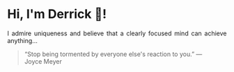 # Hi, I'm Derrick 👋!
<p align="justify">I admire uniqueness and believe that a clearly focused mind can achieve anything...</p> 
<!-- #quote-start -->
<blockquote>&ldquo;Stop being tormented by everyone else's reaction to you.&rdquo; &mdash; <footer>Joyce Meyer</footer></blockquote>
<!-- #quote-end -->
